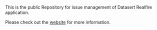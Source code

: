 This is the public Repository for issue management of Datasert Realfire application. 

Please check out the [website](https://www.datasert.com/products/realfire) for more information.
